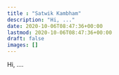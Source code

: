 ```yaml
---
title : "Satwik Kambham"
description: "Hi, ..."
date: 2020-10-06T08:47:36+00:00
lastmod: 2020-10-06T08:47:36+00:00
draft: false
images: []
---
```


Hi, ....
